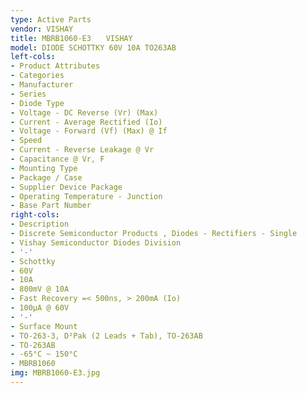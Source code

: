```yaml
---
type: Active Parts
vendor: VISHAY
title: MBRB1060-E3　　VISHAY
model: DIODE SCHOTTKY 60V 10A TO263AB
left-cols:
- Product Attributes
- Categories
- Manufacturer
- Series
- Diode Type
- Voltage - DC Reverse (Vr) (Max)
- Current - Average Rectified (Io)
- Voltage - Forward (Vf) (Max) @ If
- Speed
- Current - Reverse Leakage @ Vr
- Capacitance @ Vr, F
- Mounting Type
- Package / Case
- Supplier Device Package
- Operating Temperature - Junction
- Base Part Number
right-cols:
- Description
- Discrete Semiconductor Products , Diodes - Rectifiers - Single
- Vishay Semiconductor Diodes Division
- '-'
- Schottky
- 60V
- 10A
- 800mV @ 10A
- Fast Recovery =< 500ns, > 200mA (Io)
- 100µA @ 60V
- '-'
- Surface Mount
- TO-263-3, D²Pak (2 Leads + Tab), TO-263AB
- TO-263AB
- -65°C ~ 150°C
- MBRB1060
img: MBRB1060-E3.jpg
---
```

